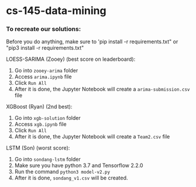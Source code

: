 # cs-145-data-mining

### To recreate our solutions:

Before you do anything, make sure to 'pip install -r requirements.txt" or "pip3 install -r requirements.txt"

LOESS-SARIMA (Zooey) (best score on leaderboard):
1. Go into `zooey-arima` folder
2. Access `arima.ipynb` file
3. Click `Run All`
4. After it is done, the Jupyter Notebook will create a `arima-submission.csv` file


XGBoost (Ryan) (2nd best): 
1. Go into `xgb-solution` folder
2. Access `xgb.ipynb` file
3. Click `Run All`
4. After it is done, the Jupyter Notebook will create a `Team2.csv` file

LSTM (Son) (worst score):
1. Go into `sondang-lstm` folder
2. Make sure you have python 3.7 and Tensorflow 2.2.0
3. Run the command `python3 model-v2.py`
4. After it is done, `sondang_v1.csv` will be created.
